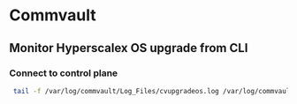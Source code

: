 # Commvault

## Monitor Hyperscalex OS upgrade from CLI

### Connect to control plane
```bash
 tail -f /var/log/commvault/Log_Files/cvupgradeos.log /var/log/commvault/Log_Files/hsupgradedbg/yum.out.log /var/log/commvault/Log_Files/cv_hv_deploy.log /var/log/commvault/Log_Files/cvmanager_ssh.log /var/log/commvault/Log_Files/cvmanager.log
 ```

